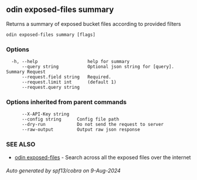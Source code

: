 ## odin exposed-files summary

Returns a summary of exposed bucket files according to provided filters

```
odin exposed-files summary [flags]
```

### Options

```
  -h, --help                   help for summary
      --query string           Optional json string for [query]. Summary Request
      --request.field string   Required. 
      --request.limit int      (default 1)
      --request.query string   
```

### Options inherited from parent commands

```
      --X-API-Key string   
      --config string      Config file path
      --dry-run            Do not send the request to server
      --raw-output         Output raw json response
```

### SEE ALSO

* [odin exposed-files](odin_exposed-files.md)	 - Search across all the exposed files over the internet

###### Auto generated by spf13/cobra on 9-Aug-2024
